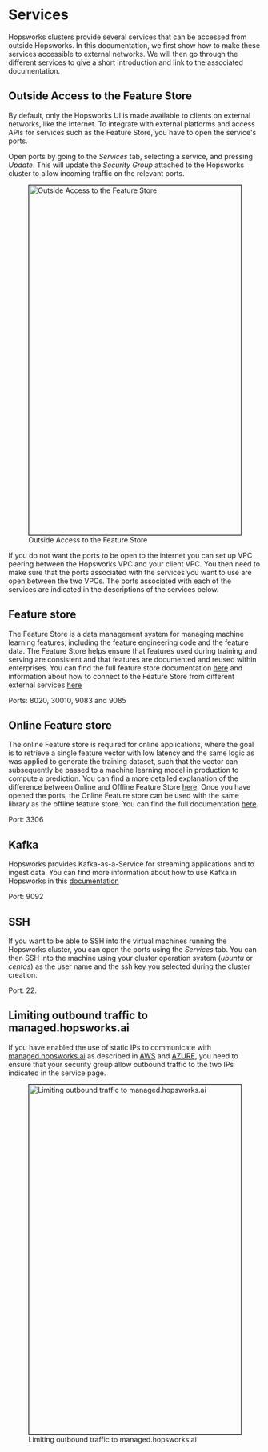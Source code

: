 # Services
Hopsworks clusters provide several services that can be accessed from outside Hopsworks. In this documentation, we first show how to make these services accessible to external networks. We will then go through the different services to give a short introduction and link to the associated documentation.

## Outside Access to the Feature Store
By default, only the Hopsworks UI is made available to clients on external networks, like the Internet.
To integrate with external platforms and access APIs for services such as the Feature Store, you have to open the service's ports.

Open ports by going to the *Services* tab, selecting a service, and pressing *Update*. This will update the *Security Group* attached to the Hopsworks cluster to allow incoming traffic on the relevant ports.

<p align="center">
  <figure>
    <a  href="../../../assets/images/setup_installation/managed/common/open-ports.png">
      <img style="border: 1px solid #000;width:700px" src="../../../assets/images/setup_installation/managed/common/open-ports.png" alt="Outside Access to the Feature Store">
    </a>
    <figcaption>Outside Access to the Feature Store</figcaption>
  </figure>
</p>

If you do not want the ports to be open to the internet you can set up VPC peering between the Hopsworks VPC and your client VPC. You then need to make sure that the ports associated with the services you want to use are open between the two VPCs. The ports associated with each of the services are indicated in the descriptions of the services below.

## Feature store
The Feature Store is a data management system for managing machine learning features, including the feature engineering code and the feature data. The Feature Store helps ensure that features used during training and serving are consistent and that features are documented and reused within enterprises. You can find the full feature store documentation [here](https://docs.hopsworks.ai/feature-store-api/latest) and information about how to connect to the Feature Store from different external services [here](https://docs.hopsworks.ai/feature-store-api/latest/setup/)

Ports: 8020, 30010, 9083 and 9085

## Online Feature store
The online Feature store is required for online applications, where the goal is to retrieve a single feature vector with low latency and the same logic as was applied to generate the training dataset, such that the vector can subsequently be passed to a machine learning model in production to compute a prediction. You can find a more detailed explanation of the difference between Online and Offline Feature Store [here](https://docs.hopsworks.ai/feature-store-api/latest/overview/#offline-vs-online-feature-store). Once you have opened the ports, the Online Feature store can be used with the same library as the offline feature store. You can find the full documentation [here](https://docs.hopsworks.ai/feature-store-api/latest).

Port: 3306

## Kafka
Hopsworks provides Kafka-as-a-Service for streaming applications and to ingest data. You can find more information about how to use Kafka in Hopsworks in this [documentation](https://hopsworks.readthedocs.io/en/stable/user_guide/hopsworks/kafka.html)

Port: 9092

## SSH
If you want to be able to SSH into the virtual machines running the Hopsworks cluster, you can open the ports using the *Services* tab. You can then SSH into the machine using your cluster operation system (*ubuntu* or *centos*) as the user name and the ssh key you selected during the cluster creation.

Port: 22.

## Limiting outbound traffic to managed.hopsworks.ai

If you have enabled the use of static IPs to communicate with [managed.hopsworks.ai](https://managed.hopsworks.ai) as described in [AWS](../../aws/cluster_creation/#limiting-outbound-traffic-to-hopsworksai) and [AZURE](../../azure/cluster_creation/#limiting-outbound-traffic-to-hopsworksai), you need to ensure that your security group allow outbound traffic to the two IPs indicated in the service page.

<p align="center">
  <figure>
    <a  href="../../../assets/images/setup_installation/managed/common/limit-outbound-traffic-hopsworksai.png">
      <img style="border: 1px solid #000;width:700px" src="../../../assets/images/setup_installation/managed/common/limit-outbound-traffic-hopsworksai.png" alt="Limiting outbound traffic to managed.hopsworks.ai">
    </a>
    <figcaption>Limiting outbound traffic to managed.hopsworks.ai</figcaption>
  </figure>
</p>
